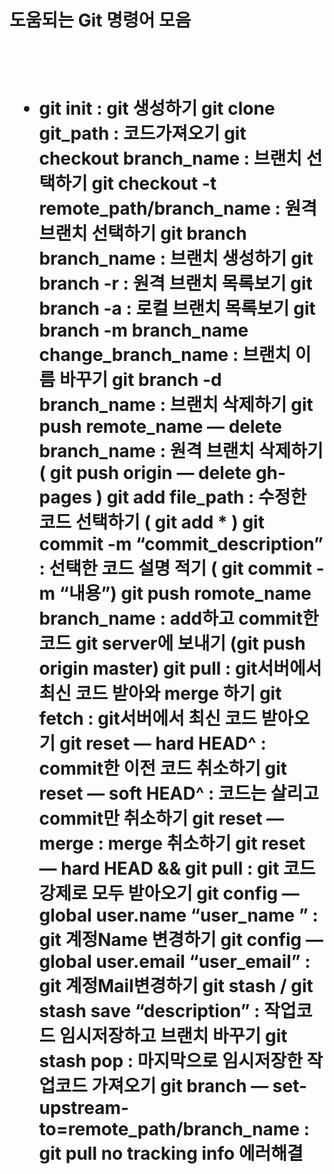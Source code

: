<h1> 도움되는 Git 명령어 모음 <h1><br>

<ul>
  <li>git init : git 생성하기</li\>
git clone git_path : 코드가져오기
git checkout branch_name : 브랜치 선택하기
git checkout -t remote_path/branch_name : 원격 브랜치 선택하기
git branch branch_name : 브랜치 생성하기
git branch -r : 원격 브랜치 목록보기
git branch -a : 로컬 브랜치 목록보기
git branch -m branch_name change_branch_name : 브랜치 이름 바꾸기
git branch -d branch_name : 브랜치 삭제하기
git push remote_name — delete branch_name : 원격 브랜치 삭제하기 ( git push origin — delete gh-pages )
git add file_path : 수정한 코드 선택하기 ( git add * )
git commit -m “commit_description” : 선택한 코드 설명 적기 ( git commit -m “내용”)
git push romote_name branch_name : add하고 commit한 코드 git server에 보내기 (git push origin master)
git pull : git서버에서 최신 코드 받아와 merge 하기
git fetch : git서버에서 최신 코드 받아오기
git reset — hard HEAD^ : commit한 이전 코드 취소하기
git reset — soft HEAD^ : 코드는 살리고 commit만 취소하기
git reset — merge : merge 취소하기
git reset — hard HEAD && git pull : git 코드 강제로 모두 받아오기
git config — global user.name “user_name ” : git 계정Name 변경하기
git config — global user.email “user_email” : git 계정Mail변경하기
git stash / git stash save “description” : 작업코드 임시저장하고 브랜치 바꾸기
git stash pop : 마지막으로 임시저장한 작업코드 가져오기
git branch — set-upstream-to=remote_path/branch_name : git pull no tracking info 에러해결
  </ul>
